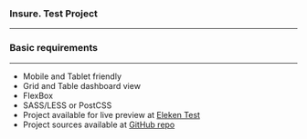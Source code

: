 ### Insure. Test Project
---
### Basic requirements
---
 - Mobile and Tablet friendly
 - Grid and Table dashboard view
 - FlexBox
 - SASS/LESS or PostCSS
 - Project available for live preview at [Eleken Test](https://elekentest.github.io/)
 - Project sources available at [GitHub repo](https://github.com/HelloWorllds/Eleken)
